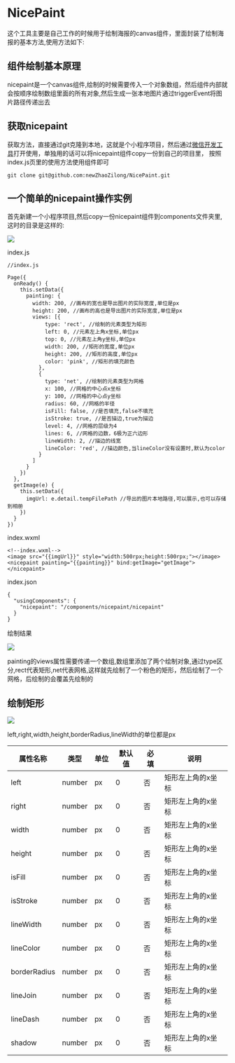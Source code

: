 # NicePaint #
这个工具主要是自己工作的时候用于绘制海报的canvas组件，里面封装了绘制海报的基本方法,使用方法如下:

## 组件绘制基本原理 ##
nicepaint是一个canvas组件,绘制的时候需要传入一个对象数组，然后组件内部就会按顺序绘制数组里面的所有对象,然后生成一张本地图片通过triggerEvent将图片路径传递出去

## 获取nicepaint ##

获取方法，直接通过git克隆到本地，这就是个小程序项目，然后通过[微信开发工具](https://developers.weixin.qq.com/miniprogram/dev/devtools/download.html)打开使用，单独用的话可以将nicepaint组件copy一份到自己的项目里，
按照index.js页里的使用方法使用组件即可

	git clone git@github.com:newZhaoZilong/NicePaint.git

## 一个简单的nicepaint操作实例 ##
首先新建一个小程序项目,然后copy一份nicepaint组件到components文件夹里,这时的目录是这样的:

![](http://pj9rcpedq.bkt.clouddn.com/nicepaintmulu.PNG)

index.js

	//index.js

	Page({
	  onReady() {
	    this.setData({
	      painting: {
	        width: 200, //画布的宽也是导出图片的实际宽度,单位是px
	        height: 200, //画布的高也是导出图片的实际宽度,单位是px
	        views: [{
	            type: 'rect', //绘制的元素类型为矩形
	            left: 0, //元素左上角x坐标,单位px
	            top: 0, //元素左上角y坐标,单位px
	            width: 200, //矩形的宽度,单位px
	            height: 200, //矩形的高度,单位px
	            color: 'pink', //矩形的填充颜色
	          },
	          {
	            type: 'net', //绘制的元素类型为网格
	            x: 100, //网格的中心点x坐标
	            y: 100, //网格的中心点y坐标
	            radius: 60, //网格的半径
	            isFill: false, //是否填充,false不填充
	            isStroke: true, //是否描边,true为描边
	            level: 4, //网格的层级为4
	            lines: 6, //网格的边数，6极为正六边形
	            lineWidth: 2, //描边的线宽
	            lineColor: 'red', //描边颜色,当lineColor没有设置时,默认为color
	          }
	        ]
	      }
	    })
	  },
	  getImage(e) {
	    this.setData({
	      imgUrl: e.detail.tempFilePath //导出的图片本地路径,可以展示,也可以存储到相册
	    })
	  }
	})

index.wxml

	<!--index.wxml-->
	<image src="{{imgUrl}}" style="width:500rpx;height:500rpx;"></image>
	<nicepaint painting="{{painting}}" bind:getImage="getImage"></nicepaint>

index.json

	{
	  "usingComponents": {
	    "nicepaint": "/components/nicepaint/nicepaint"
	  }
	}

绘制结果

![](http://pj9rcpedq.bkt.clouddn.com/nicepaint7.PNG)

painting的views属性需要传递一个数组,数组里添加了两个绘制对象,通过type区分,rect代表矩形,net代表网格,这样就先绘制了一个粉色的矩形，然后绘制了一个网格，后绘制的会覆盖先绘制的

## 绘制矩形 ##

![](http://pj9rcpedq.bkt.clouddn.com/nicepaint0.PNG)

left,right,width,height,borderRadius,lineWidth的单位都是px

|属性名称|类型|单位|默认值|必填| 说明 | 
| -------- |  ---------- | ---------- | ---------- |---------- |-------------------- |
| left | number |px|0|否|矩形左上角的x坐标 |
| right | number |px|0|否|矩形左上角的x坐标 |
| width | number |px|0|否|矩形左上角的x坐标 |
| height | number |px|0|否|矩形左上角的x坐标 |
| isFill | number |px|0|否|矩形左上角的x坐标 |
| isStroke | number |px|0|否|矩形左上角的x坐标 |
| lineWidth | number |px|0|否|矩形左上角的x坐标 |
| lineColor | number |px|0|否|矩形左上角的x坐标 |
| borderRadius | number |px|0|否|矩形左上角的x坐标 |
| lineJoin | number |px|0|否|矩形左上角的x坐标 |
| lineDash | number |px|0|否|矩形左上角的x坐标 |
| shadow | number |px|0|否|矩形左上角的x坐标 |